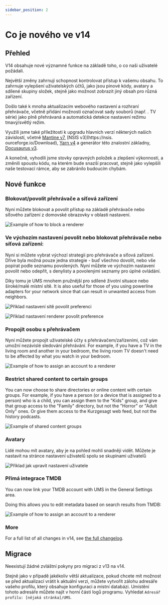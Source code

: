 ```yaml
---
sidebar_position: 2
---
```


# Co je nového ve v14

## Přehled

V14 obsahuje nové významné funkce na základě toho, o co naši uživatelé požádali.

Největší změny zahrnují schopnost kontrolovat přístup k vašemu obsahu. To zahrnuje vylepšení uživatelských účtů, jako jsou pinové kódy, avatary a sdílené skupiny složek, stejně jako možnost zobrazit jiný obsah pro různá zařízení.

Došlo také k mnoha aktualizacím webového nastavení a rozhraní přehrávače, včetně přidání možnosti označovat sady souborů (např. . TV série) jako plně přehrávaná a automatická detekce nastavení režimu tmavý/světlý režim.

Využili jsme také příležitosti k upgradu hlavních verzí některých našich závislostí, včetně [Mantine v7](https://mantine.dev/), [NSIS v3](https\://nsis. ourceforge.io/Download), [Yarn v4](https://yarnpkg.com/) a generátor této znalostní základny, [Docusaurus v3](https://docusaurus.io/).

A konečně, vyhodili jsme stovky opravných položek a zlepšení výkonnosti, a změnili spoustu kódu, na kterém bude snazší pracovat, stejně jako vylepšili naše testovací rámce, aby se zabránilo budoucím chybám.

## Nové funkce

### Blokovat/povolit přehrávače a síťová zařízení

Nyní můžete blokovat a povolit přístup na základě přehrávače nebo síťového zařízení z domovské obrazovky v oblasti nastavení.

![Example of how to block a renderer](@site/docs/img/whats-new-in-v14-block-renderer.png)

### Ve výchozím nastavení povolit nebo blokovat přehrávače nebo síťová zařízení:

Nyní si můžete vybrat výchozí strategii pro přehrávače a síťová zařízení. Dříve byla možná pouze jedna strategie - buď všechno dovolit, nebo vše popírat podle seznamu povolených. Nyní můžete ve výchozím nastavení povolit nebo odepřít, s denylisty a povolenými seznamy pro úplné ovládání.

Díky tomu je UMS mnohem pružnější pro sdílené životní situace nebo široké/malé místní sítě. It is also useful for those of you using powerline adapters for your network since that can result in unwanted access from neighbors.

![Příklad nastavení sítě povolit preferenci](@site/docs/img/whats-new-in-v14-network-allowblock-preference.png)

![Příklad nastavení renderer povolit preference](@site/docs/img/whats-new-in-v14-renderer-allow-preference.png)

### Propojit osobu s přehrávačem

Nyní můžete propojit uživatelské účty s přehrávačem/zařízeními, což vám umožní nezávislé sledování přehrávání. For example, if you have a TV in the living room and another in your bedroom, the living room TV doesn't need to be affected by what you watch in your bedroom.

![Example of how to assign an account to a renderer](@site/docs/img/whats-new-in-v14-assign-account-to-renderer.png)

### Restrict shared content to certain groups

You can now choose to share directories or online content with certain groups. For example, if you have a person (or a device that is assigned to a person) who is a child, you can assign them to the "Kids" group, and give that group access to the "Family" directory, but not the "Horror" or "Adult Only" ones. Or give them access to the Kurzgesagt web feed, but not the history podcasts.

![Example of shared content groups](@site/docs/img/whats-new-in-v14-shared-content-group.png)

### Avatary

Lidé mohou mít avatary, aby je na pohled mohli snadněji vidět. Můžete je nastavit na stránce nastavení uživatelů spolu se skupinami uživatelů

![Příklad jak upravit nastavení uživatele](@site/docs/img/whats-new-in-v14-user-avatar.png)

### Přímá integrace TMDB

You can now link your TMDB account with UMS in the General Settings area.

Doing this allows you to edit metadata based on search results from TMDB:

![Example of how to assign an account to a renderer](@site/docs/img/whats-new-in-v14-tmdb-edit-metadata.png)

### More

For a full list of all changes in v14, see [the full changelog](https://github.com/UniversalMediaServer/UniversalMediaServer/blob/main/CHANGELOG.md).

## Migrace

Neexistují žádné zvláštní pokyny pro migraci z v13 na v14.

Stejně jako v případě jakékoliv větší aktualizace, pokud chcete mít možnost se před aktualizací vrátit k aktuální verzi, můžete vytvořit zálohu adresáře vašeho profilu, který obsahuje konfiguraci a místní databázi. Umístění tohoto adresáře můžete najít v horní části logů programu. Vyhledat `Adresář profilu: [nějaká stránka]/UMS`.

